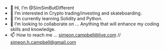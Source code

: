 - 👋 Hi, I’m @SimSimButDifferent
- 👀 I’m interested in Crypto trading/investing and skateboarding.
- 🌱 I’m currently learning Solidity and Python.
- 💞️ I’m looking to collaborate on ... Anything that will enhance my coding skills and knowledge.
- 📫 How to reach me ... simeon.campbell@live.com // simeon.h.campbell@gmail.com

<!---
SimSimButDifferent/SimSimButDifferent is a ✨ special ✨ repository because its `README.md` (this file) appears on your GitHub profile.
You can click the Preview link to take a look at your changes.
--->
